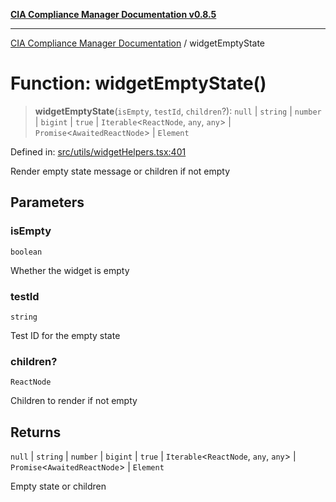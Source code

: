 [**CIA Compliance Manager Documentation v0.8.5**](../README.md)

***

[CIA Compliance Manager Documentation](../globals.md) / widgetEmptyState

# Function: widgetEmptyState()

> **widgetEmptyState**(`isEmpty`, `testId`, `children`?): `null` \| `string` \| `number` \| `bigint` \| `true` \| `Iterable`\<`ReactNode`, `any`, `any`\> \| `Promise`\<`AwaitedReactNode`\> \| `Element`

Defined in: [src/utils/widgetHelpers.tsx:401](https://github.com/Hack23/cia-compliance-manager/blob/eca22610f41e5f6b6c0cece88769b1ffbe9db4bd/src/utils/widgetHelpers.tsx#L401)

Render empty state message or children if not empty

## Parameters

### isEmpty

`boolean`

Whether the widget is empty

### testId

`string`

Test ID for the empty state

### children?

`ReactNode`

Children to render if not empty

## Returns

`null` \| `string` \| `number` \| `bigint` \| `true` \| `Iterable`\<`ReactNode`, `any`, `any`\> \| `Promise`\<`AwaitedReactNode`\> \| `Element`

Empty state or children
